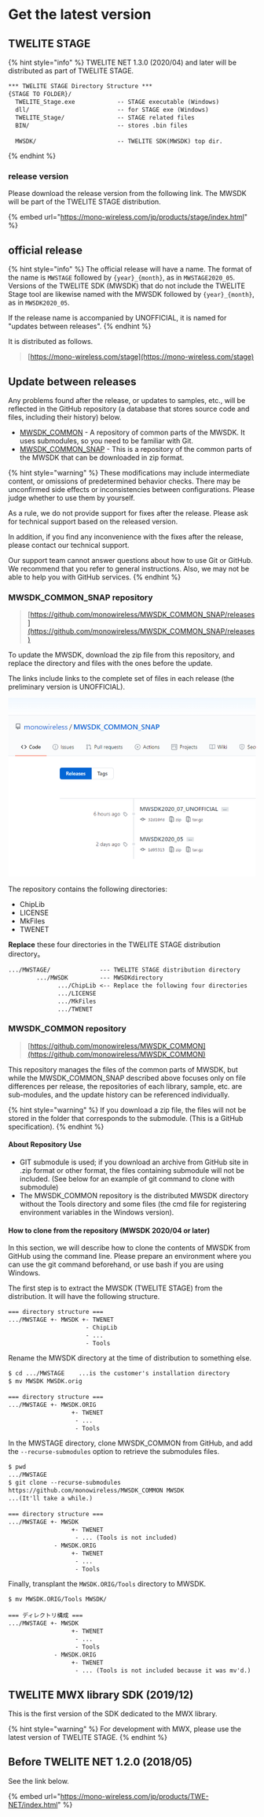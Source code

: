 # Get the latest version

## TWELITE STAGE

{% hint style="info" %}
TWELITE NET 1.3.0 (2020/04) and later will be distributed as part of TWELITE STAGE.

```
*** TWELITE STAGE Directory Structure ***
{STAGE TO FOLDER}/
  TWELITE_Stage.exe            -- STAGE executable (Windows)
  dll/                         -- for STAGE exe (Windows)
  TWELITE_Stage/               -- STAGE related files
  BIN/                         -- stores .bin files
  
  MWSDK/                       -- TWELITE SDK(MWSDK) top dir.
```
{% endhint %}



### release version

Please download the release version from the following link. The MWSDK will be part of the TWELITE STAGE distribution.

{% embed url="https://mono-wireless.com/jp/products/stage/index.html" %}



## official release

{% hint style="info" %}
The official release will have a name. The format of the name is `MWSTAGE` followed by `{year}_{month}`, as in `MWSTAGE2020_05`. Versions of the TWELITE SDK (MWSDK) that do not include the TWELITE Stage tool are likewise named with the MWSDK followed by `{year}_{month}`, as in `MWSDK2020_05`.

If the release name is accompanied by UNOFFICIAL, it is named for "updates between releases".
{% endhint %}

It is distributed as follows.

> [https://mono-wireless.com/stage](https://mono-wireless.com/stage)



## Update between releases

Any problems found after the release, or updates to samples, etc., will be reflected in the GitHub repository (a database that stores source code and files, including their history) below.

* [MWSDK_COMMON](https://github.com/monowireless/MWSDK_COMMON) - A repository of common parts of the MWSDK. It uses submodules, so you need to be familiar with Git.
* [MWSDK_COMMON_SNAP](https://github.com/monowireless/MWSDK_COMMON_SNAP) - This is a repository of the common parts of the MWSDK that can be downloaded in zip format.

{% hint style="warning" %}
These modifications may include intermediate content, or omissions of predetermined behavior checks. There may be unconfirmed side effects or inconsistencies between configurations. Please judge whether to use them by yourself.

As a rule, we do not provide support for fixes after the release. Please ask for technical support based on the released version.

In addition, if you find any inconvenience with the fixes after the release, please contact our technical support.

Our support team cannot answer questions about how to use Git or GitHub. We recommend that you refer to general instructions. Also, we may not be able to help you with GitHub services.
{% endhint %}



### MWSDK_COMMON_SNAP repository

> [https://github.com/monowireless/MWSDK_COMMON_SNAP/releases](https://github.com/monowireless/MWSDK_COMMON_SNAP/releases)

To update the MWSDK, download the zip file from this repository, and replace the directory and files with the ones before the update.



The links include links to the complete set of files in each release (the preliminary version is UNOFFICIAL).

![GitHub画面例](<../.gitbook/assets/image (55).png>)

The repository contains the following directories:

* ChipLib
* LICENSE
* MkFiles
* TWENET

**Replace** these four directories in the TWELITE STAGE distribution directory。

```
.../MWSTAGE/              --- TWELITE STAGE distribution directory
        .../MWSDK         --- MWSDKdirectory
              .../ChipLib <-- Replace the following four directories
              .../LICENSE
              .../MkFiles
              .../TWENET
```



### MWSDK_COMMON repository

> [https://github.com/monowireless/MWSDK_COMMON](https://github.com/monowireless/MWSDK_COMMON)

This repository manages the files of the common parts of MWSDK, but while the MWSDK_COMMON_SNAP described above focuses only on file differences per release, the repositories of each library, sample, etc. are sub-modules, and the update history can be referenced individually.

{% hint style="warning" %}
If you download a zip file, the files will not be stored in the folder that corresponds to the submodule. (This is a GitHub specification).
{% endhint %}



#### About Repository Use

* GIT submodule is used; if you download an archive from GitHub site in .zip format or other format, the files containing submodule will not be included. (See below for an example of git command to clone with submodule)
* The MWSDK_COMMON repository is the distributed MWSDK directory without the Tools directory and some files (the cmd file for registering environment variables in the Windows version).



#### How to clone from the repository (MWSDK 2020/04 or later)

In this section, we will describe how to clone the contents of MWSDK from GitHub using the command line. Please prepare an environment where you can use the git command beforehand, or use bash if you are using Windows.



The first step is to extract the MWSDK (TWELITE STAGE) from the distribution. It will have the following structure.

```
=== directory structure ===
.../MWSTAGE +- MWSDK +- TWENET
                      - ChipLib
                      - ...
                      - Tools               
```



Rename the MWSDK directory at the time of distribution to something else.

```
$ cd .../MWSTAGE    ...is the customer's installation directory
$ mv MWSDK MWSDK.orig

=== directory structure ===
.../MWSTAGE +- MWSDK.ORIG
                  +- TWENET
                   - ...
                   - Tools 
```



In the MWSTAGE directory, clone MWSDK_COMMON from GitHub, and add the `--recurse-submodules` option to retrieve the submodules files.

```
$ pwd
.../MWSTAGE
$ git clone --recurse-submodules https://github.com/monowireless/MWSDK_COMMON MWSDK
...(It'll take a while.)

=== directory structure ===
.../MWSTAGE +- MWSDK
                  +- TWENET
                   - ... (Tools is not included)
             - MWSDK.ORIG
                  +- TWENET
                   - ...
                   - Tools 
```



Finally, transplant the `MWSDK.ORIG/Tools` directory to MWSDK.

```
$ mv MWSDK.ORIG/Tools MWSDK/

=== ディレクトリ構成 ===
.../MWSTAGE +- MWSDK
                  +- TWENET
                   - ...
                   - Tools 
             - MWSDK.ORIG
                  +- TWENET
                   - ... (Tools is not included because it was mv'd.)
```



## TWELITE MWX library SDK (2019/12)

This is the first version of the SDK dedicated to the MWX library.

{% hint style="warning" %}
For development with MWX, please use the latest version of TWELITE STAGE.
{% endhint %}



## Before TWELITE NET 1.2.0 (2018/05) 

See the link below.

{% embed url="https://mono-wireless.com/jp/products/TWE-NET/index.html" %}

